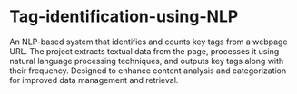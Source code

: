 # Tag-identification-using-NLP
An NLP-based system that identifies and counts key tags from a webpage URL.
The project extracts textual data from the page, processes it using natural language processing techniques, and outputs key tags along with their frequency.
Designed to enhance content analysis and categorization for improved data management and retrieval.
